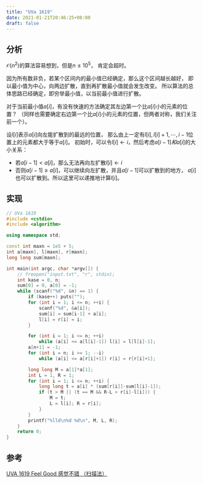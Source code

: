```yaml
---
title: "UVa 1619"
date: 2021-01-21T20:46:25+08:00
draft: false
---
```


## 分析

$\mathcal{O} (n^2)$的算法容易想到，但是$n \leqslant 10^5$，
肯定会超时。

因为所有数非负，若某个区间内的最小值已经确定，那么这个区间越长越好，
即以最小值为中心，向两边扩散，直到再扩散最小值就会发生改变。
所以算法的总体思路已经确定，即穷举最小值，以当前最小值进行扩散。

对于当前最小值$a[i]$，有没有快速的方法确定其左边第一个比$a[i]$小的元素的位置？
（同样也需要确定右边第一个比$a[i]$小的元素的位置，但两者对称，我们关注前一个）。

设$l[i]$表示$a[i]$向左能扩散到的最远的位置，
那么由上一定有$l[i], l[i]+1, \cdots, i-1$位置上的元素都大于等于$a[i]$。
初始时，可以令$l[i] \leftarrow i$，然后考虑$a[i-1]和a[i]$的大小关系：
- 若$a[i-1] < a[i]$，那么无法再向左扩散$l[i] \leftarrow i$
- 否则$a[i-1] \geqslant a[i]$，可以继续向左扩散，并且$a[i-1]$可以扩散到的地方，
$a[i]$也可以扩散到。所以这里可以递推地计算$l[i]$。

## 实现

```cpp
// UVa 1619
#include <cstdio>
#include <algorithm>

using namespace std;

const int maxn = 1e5 + 5;
int a[maxn], l[maxn], r[maxn];
long long sum[maxn];

int main(int argc, char *argv[]) {
    // freopen("input.txt", "r", stdin);
    int kase = 0, n;
    sum[0] = 0, a[0] = -1;
    while (scanf("%d", &n) == 1) {
        if (kase++) puts("");
        for (int i = 1; i <= n; ++i) {
            scanf("%d", &a[i]);
            sum[i] = sum[i-1] + a[i];
            l[i] = r[i] = i;
        }

        for (int i = 1; i <= n; ++i)
            while (a[i] <= a[l[i]-1]) l[i] = l[l[i]-1];
        a[n+1] = -1;
        for (int i = n; i >= 1; --i)
            while (a[i] <= a[r[i]+1]) r[i] = r[r[i]+1];

        long long M = a[1]*a[1];
        int L = 1, R = 1;
        for (int i = 1; i <= n; ++i) {
            long long t = a[i] * (sum[r[i]]-sum[l[i]-1]);
            if (t > M || (t == M && R-L > r[i]-l[i])) {
                M = t;
                L = l[i]; R = r[i];
            }
        }
        printf("%lld\n%d %d\n", M, L, R);
    }
    return 0;
}
```

## 参考

[UVA 1619 Feel Good 感觉不错 （扫描法）](https://www.cnblogs.com/jerryRey/p/4719690.html)
